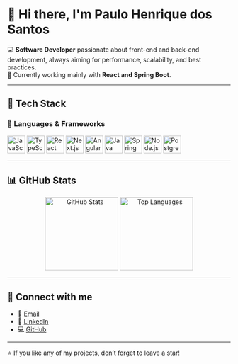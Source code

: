 # 👋 Hi there, I'm Paulo Henrique dos Santos

💻 **Software Developer** passionate about front-end and back-end development, always aiming for performance, scalability, and best practices.  
🚀 Currently working mainly with **React and Spring Boot**.  

---

## 🚀 Tech Stack

### 🔹 Languages & Frameworks
<p align="left">
  <img src="https://cdn.jsdelivr.net/gh/devicons/devicon/icons/javascript/javascript-original.svg" alt="JavaScript" width="40" height="40"/>
  <img src="https://cdn.jsdelivr.net/gh/devicons/devicon/icons/typescript/typescript-original.svg" alt="TypeScript" width="40" height="40"/>
  <img src="https://cdn.jsdelivr.net/gh/devicons/devicon/icons/react/react-original.svg" alt="React" width="40" height="40"/>
  <img src="https://cdn.jsdelivr.net/gh/devicons/devicon/icons/nextjs/nextjs-original.svg" alt="Next.js" width="40" height="40"/>
  <img src="https://cdn.jsdelivr.net/gh/devicons/devicon/icons/angularjs/angularjs-original.svg" alt="Angular" width="40" height="40"/>
  <img src="https://cdn.jsdelivr.net/gh/devicons/devicon/icons/java/java-original.svg" alt="Java" width="40" height="40"/>
  <img src="https://cdn.jsdelivr.net/gh/devicons/devicon/icons/spring/spring-original.svg" alt="Spring Boot" width="40" height="40"/>
  <img src="https://cdn.jsdelivr.net/gh/devicons/devicon/icons/nodejs/nodejs-original.svg" alt="Node.js" width="40" height="40"/>
  <img src="https://cdn.jsdelivr.net/gh/devicons/devicon/icons/postgresql/postgresql-original.svg" alt="PostgreSQL" width="40" height="40"/>
</p>

---

## 📊 GitHub Stats
<p align="center">
  <img src="https://github-readme-stats.vercel.app/api?username=Deuteront&show_icons=true&theme=tokyonight" alt="GitHub Stats" height="165"/>
  <img src="https://github-readme-stats.vercel.app/api/top-langs/?username=Deuteront&layout=compact&theme=tokyonight" alt="Top Languages" height="165"/>
</p>

---

## 🔗 Connect with me
- 📧 [Email](mailto:paulo.santos.h@outlook.com)  
- 💼 [LinkedIn](https://www.linkedin.com/in/paulo-henrique-dos-santos-044862140/)  
- 💻 [GitHub](https://github.com/Deuteront)  

---

⭐ If you like any of my projects, don’t forget to leave a star!
